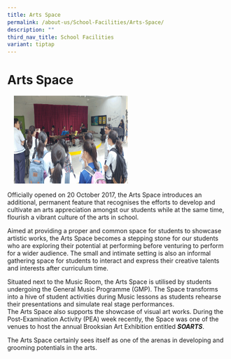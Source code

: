 ```yaml
---
title: Arts Space
permalink: /about-us/School-Facilities/Arts-Space/
description: ""
third_nav_title: School Facilities
variant: tiptap
---
```

<h1>Arts Space</h1>
<div class="isomer-image-wrapper">
<img style="width:260px;height:200px;margin-left:15px;" height="auto" width="100%" src="/images/Arts.gif">
</div>
<p>Officially opened on 20 October 2017, the Arts Space introduces an additional,
permanent feature that recognises the efforts to develop and cultivate
an&nbsp;arts&nbsp;appreciation amongst our students while at the same time,
flourish a vibrant culture of the arts in school.&nbsp;</p>
<p>Aimed at providing a proper and common space for students to showcase
artistic works, the Arts Space becomes a stepping stone for our students
who are exploring their potential at performing before venturing to perform
for a wider audience. The small and intimate setting is also an informal
gathering space for students to interact and express their creative talents
and interests after curriculum time.&nbsp;</p>
<p>Situated next to the Music Room, the Arts Space is utilised by students
undergoing the General Music Programme (GMP).&nbsp;The Space&nbsp;transforms
into a hive of student activities during Music lessons as students rehearse
their presentations and simulate real stage performances.
<br>The Arts Space also supports the showcase of visual&nbsp;art works. During
the Post-Examination Activity (PEA) week recently,&nbsp;the Space&nbsp;was
one of the venues to host the annual Brooksian Art Exhibition entitled&nbsp;<strong><em>SOARTS</em></strong>.&nbsp;</p>
<p>The Arts Space certainly sees itself as one of the arenas in developing
and grooming potentials in the arts.</p>